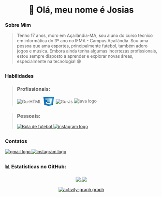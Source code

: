 <h1 align="center">👋 Olá, meu nome é Josias</h1>

### Sobre Mim
> Tenho 17 anos, moro em Açailândia-MA, sou aluno do curso técnico em informática do 3º ano no
> IFMA - Campus Açailândia. Sou uma pessoa que ama esportes, principalmente futebol, também adoro jogos e música. Embora ainda tenha algumas incertezas profissionais,
> estou sempre disposto a aprender e explorar novas áreas, especialmente na tecnologia! 😁
##
### Habilidades
> ### Profissionais:
>    <img align="center" alt="Gu-HTML" height="30" width="40" src="https://cdn.jsdelivr.net/gh/devicons/devicon/icons/html5/html5-original.svg">
>    <img align="center" alt="Gu-CSS" height="30" width="40" src="https://raw.githubusercontent.com/devicons/devicon/master/icons/css3/css3-original.svg">
>    <img align="center" alt="Gu-Js" height="30" width="40" src="https://cdn.jsdelivr.net/gh/devicons/devicon/icons/javascript/javascript-original.svg">
>    <img src="https://cdn.jsdelivr.net/gh/devicons/devicon/icons/java/java-original.svg" height="40" alt="java logo"  />
  
> ### Pessoais:
>  <a href="https://mail.google.com/mail/u/0/#inbox" target="_blank">
>   <img src="[https://raw.githubusercontent.com/maurodesouza/profile-readme-generator/master/src/assets/icons/social/gmail/default.svg](https://www.flaticon.com/br/icone-gratis/variante-de-bola-de-futebol_33736)" width="52" height="40" alt="Bola de futebol"  />
>  </a>
>  <a href="https://www.instagram.com/josias.r.r.s/profilecard/?igsh=NWszcng5cWptYjNz" target="_blank">
>    <img src="https://raw.githubusercontent.com/maurodesouza/profile-readme-generator/master/src/assets/icons/social/instagram/default.svg" width="52" height="40" alt="instagram logo"  />
>  </a>

###

##

### Contatos
<div align="left">
  <a href="https://mail.google.com/mail/u/0/#inbox" target="_blank">
    <img src="https://raw.githubusercontent.com/maurodesouza/profile-readme-generator/master/src/assets/icons/social/gmail/default.svg" width="52" height="40" alt="gmail logo"  />
  </a>
  <a href="https://www.instagram.com/josias.r.r.s/profilecard/?igsh=NWszcng5cWptYjNz" target="_blank">
    <img src="https://raw.githubusercontent.com/maurodesouza/profile-readme-generator/master/src/assets/icons/social/instagram/default.svg" width="52" height="40" alt="instagram logo"  />
  </a>
</div>

##
### 📊 Estatísticas no GitHub:
<div align="center">
  <a href="https://github.com/JosiasRS">
  <img align="center" height="180em" src="https://github-readme-stats.vercel.app/api?username=JosiasRS&show_icons=true&theme=tokyonight&include_all_commits=true&count_private=true"/>
  <img align="center" height="180em" src="https://github-readme-stats.vercel.app/api/top-langs/?username=JosiasRS&layout=compact&langs_count=7&theme=tokyonight"/>
</div>
    <br>
<div align="center">
  <img src="https://github-readme-activity-graph.vercel.app/graph?username=JosiasRS&radius=16&theme=react&area=true&order=5" height="300" alt="activity-graph graph"  />
</div>

###
